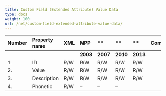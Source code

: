 ```yaml
---
title: Custom Field (Extended Attribute) Value Data
type: docs
weight: 100
url: /net/custom-field-extended-attribute-value-data/
---
```


|**Number** |**Property name** |**XML** |**MPP** |** |** |** |**Comments** |
| :- | :- | :- | :- | :- | :- | :- | :- |
| | | |**2003** |**2007** |**2010** |**2013** | |
|1. |ID |R/W |R/W |R/W |R/W |R/W | |
|2. |Value |R/W |R/W |R/W |R/W |R/W| |
|3. |Description |R/W |R/W |R/W |R/W |R/W| |
|4. |Phonetic |R/W |– |– |– | | |

